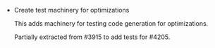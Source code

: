 * Create test machinery for optimizations

  This adds machinery for testing code generation for optimizations.

  Partially extracted from #3915 to add tests for #4205.
